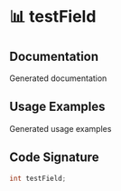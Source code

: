 # 📊 testField

## Documentation

Generated documentation

## Usage Examples

Generated usage examples

## Code Signature

```java
int testField;
```

